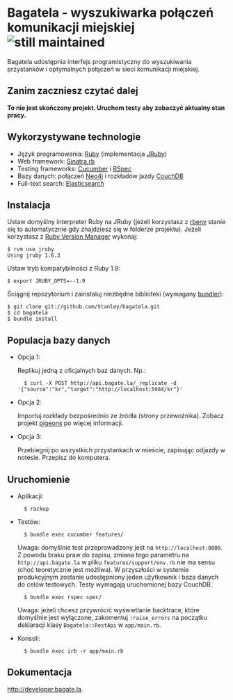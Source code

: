 Bagatela - wyszukiwarka połączeń komunikacji miejskiej ![still maintained](http://stillmaintained.com/jeffkreeftmeijer/stillmaintained.png)
======================================================

Bagatela udostępnia interfejs programistyczny do wyszukiwania przystanków i optymalnych połączeń w sieci komunikacji miejskiej.

Zanim zaczniesz czytać dalej
----------------------------

**To nie jest skończony projekt. Uruchom testy aby zobaczyć aktualny stan pracy.**

Wykorzystywane technologie
--------------------------

* Język programowania: [Ruby](http://www.ruby-lang.org/) (implementacja [JRuby](http://jruby.org/))
* Web framework: [Sinatra.rb](http://www.sinatrarb.com/)
* Testing frameworks: [Cucumber](http://cukes.info) i [RSpec](http://rspec.info/)
* Bazy danych: połączeń [Neo4j](http://neo4j.org/) i rozkładów jazdy [CouchDB](http://couchdb.apache.org)
* Full-text search: [Elasticsearch](http://www.elasticsearch.org/)

Instalacja
----------

Ustaw domyślny interpreter Ruby na JRuby (jeżeli korzystasz z [rbenv](https://github.com/sstephenson/rbenv) stanie się to automatycznie gdy znajdziesz się w folderze projektu). Jeżeli korzystasz z [Ruby Version Manager](http://rvm.beginrescueend.com/) wykonaj:

    $ rvm use jruby
    Using jruby 1.6.3

Ustaw tryb kompatybilności z Ruby 1.9:

    $ export JRUBY_OPTS=--1.9

Ściągnij repozytorium i zainstaluj niezbędne biblioteki (wymagany [bundler](http://gembundler.com/)):

    $ git clone git://github.com/Stanley/bagatela.git
    $ cd bagatela
    $ bundle install

Populacja bazy danych
---------------------

* Opcja 1: 

  Replikuj jedną z oficjalnych baz danych. Np.:

        $ curl -X POST http://api.bagate.la/_replicate -d '{"source":"kr","target":"http://localhost:5984/kr"}'

* Opcja 2:

  Importuj rozkłady bezpośrednio ze źródła (strony przewoźnika). Zobacz projekt [pigeons](https://github.com/Stanley/pigeons) po więcej informacji.

* Opcja 3:

  Przebiegnij po wszystkich przystankach w mieście, zapisując odjazdy w notesie. Przepisz do komputera.

Uruchomienie
------------

* Aplikacji:

        $ rackup

* Testów:

        $ bundle exec cucumber features/

  Uwaga: domyślnie test przeprowadzony jest na `http://localhost:8000`. Z powodu braku praw do zapisu, zmiana tego parametru na `http://api.bagate.la` w pliku `features/support/env.rb` nie ma sensu (choć teoretycznie jest możliwa). W przyszłości w systemie produkcyjnym zostanie udostępniony jeden użytkownik i baza danych do celów testowych. Testy wymagają uruchomionej bazy CouchDB.

        $ bundle exec rspec spec/

  Uwaga: jeżeli chcesz przywrócić wyświetlanie backtrace, które domyślnie jest wyłączone, zakomentuj `:raise_errors` na początku deklaracji klasy `Bagatela::RestApi` w `app/main.rb`. 

* Konsoli:

        $ bundle exec irb -r app/main.rb

Dokumentacja
------------

<http://developer.bagate.la>.
